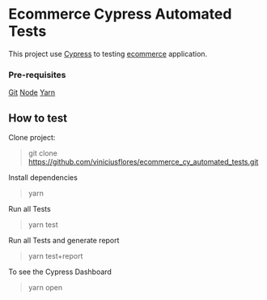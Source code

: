 # Ecommerce Cypress Automated Tests

This project use [Cypress](https://cypress.io/) to testing [ecommerce](http://automationpractice.com/index.php) application.

### Pre-requisites

[Git](https://git-scm.com/)
[Node](https://nodejs.org/en/)
[Yarn](https://yarnpkg.com/)

## How to test

Clone project:
> git clone <https://github.com/viniciusflores/ecommerce_cy_automated_tests.git>

Install dependencies
> yarn

Run all Tests
> yarn test

Run all Tests and generate report
> yarn test+report

To see the Cypress Dashboard
> yarn open

